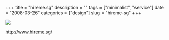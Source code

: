 +++
title = "hireme.sg"
description = ""
tags = ["minimalist", "service"]
date = "2008-03-26"
categories = ["design"]
slug = "hireme-sg"
+++


 

  <div id="screens-thumbs" class="clearfix">
    <div class="txt-center" id="design-submission"><a href="http://www.hireme.sg/"><img id='bluga-thumbnail-773' class='bluga-thumbnail large' src='//media.konigi.com/bluga/
wt47f276a4513c4_0.jpg'/></a></div>  
  </div>   
<p><a href="http://www.hireme.sg/">http://www.hireme.sg/</a></p>




